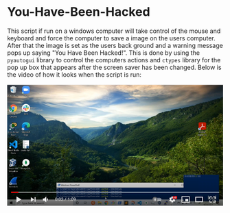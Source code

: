 # You-Have-Been-Hacked
This script if run on a windows computer will take control of the mouse and keyboard and force the computer to save a image on the users computer. After that the image is set as the users back ground and a warning message pops up saying "You Have Been Hacked!". This is done by using the `pyautogui` library to control the computers actions and 
`ctypes` library for the pop up box that appears after the screen saver has been changed. Below is the video of how it looks when the script is run:


[![Hacker](https://github.com/rjones18/Images/blob/main/hacked.png)](https://www.youtube.com/watch?v=7dK6N6xq36I)

